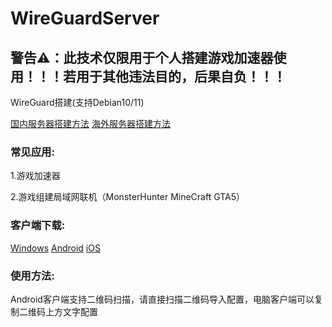 # WireGuardServer

## 警告⚠：此技术仅限用于个人搭建游戏加速器使用！！！若用于其他违法目的，后果自负！！！

WireGuard搭建(支持Debian10/11)

[国内服务器搭建方法](./cn.md)  [海外服务器搭建方法](./not_cn.md)

### 常见应用:

1.游戏加速器

2.游戏组建局域网联机（MonsterHunter MineCraft GTA5）

### 客户端下载:

[Windows](https://download.wireguard.com/windows-client/) [Android](https://f-droid.org/en/packages/com.wireguard.android/) [iOS](https://itunes.apple.com/us/app/wireguard/id1441195209?ls=1&mt=8)

### 使用方法:

Android客户端支持二维码扫描，请直接扫描二维码导入配置，电脑客户端可以复制二维码上方文字配置
